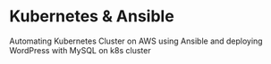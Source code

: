 # Kubernetes & Ansible
Automating Kubernetes Cluster on AWS using Ansible and deploying WordPress with MySQL on k8s cluster
